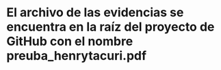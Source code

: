 # El archivo de las evidencias se encuentra en la raíz del proyecto de GitHub con el nombre preuba_henrytacuri.pdf



